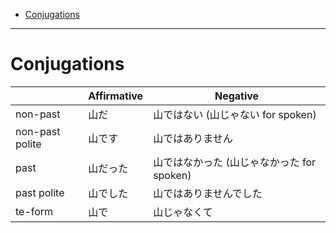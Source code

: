 - [Conjugations](#conjugations)
____

# Conjugations

|                 | Affirmative | Negative                                   |
| ---             | ---         | ---                                        |
| non-past        | 山だ        | 山ではない (山じゃない for spoken)         |
| non-past polite | 山です      | 山ではありません                           |
| past            | 山だった    | 山ではなかった (山じゃなかった for spoken) |
| past polite     | 山でした    | 山ではありませんでした                     |
| te-form         | 山で        | 山じゃなくて                               |


